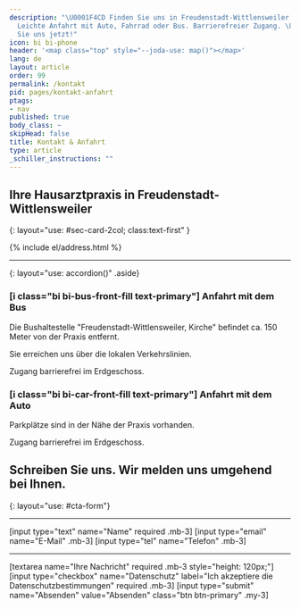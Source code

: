 ```yaml
---
description: "\U0001F4CD Finden Sie uns in Freudenstadt-Wittlensweiler! \U0001F697\U0001F6B2\U0001F68C
  Leichte Anfahrt mit Auto, Fahrrad oder Bus. Barrierefreier Zugang. \U0001F4E7 Kontaktieren
  Sie uns jetzt!"
icon: bi bi-phone
header: '<map class="top" style="--joda-use: map()"></map>'
lang: de
layout: article
order: 99
permalink: /kontakt
pid: pages/kontakt-anfahrt
ptags:
- nav
published: true
body_class: ~
skipHead: false
title: Kontakt & Anfahrt
type: article
_schiller_instructions: ""
---
```

## Ihre Hausarztpraxis in Freudenstadt-Wittlensweiler
{: layout="use: #sec-card-2col; class:text-first" }


{% include el/address.html %}


---
{: layout="use: accordion()" .aside}

### [i class="bi bi-bus-front-fill text-primary"] Anfahrt mit dem Bus

Die Bushaltestelle "Freudenstadt-Wittlensweiler, Kirche" befindet ca. 150 Meter von der Praxis entfernt.

Sie erreichen uns über die lokalen Verkehrslinien. 

Zugang barrierefrei im Erdgeschoss.


### [i class="bi bi-car-front-fill text-primary"] Anfahrt mit dem Auto

Parkplätze sind in der Nähe der Praxis vorhanden. 

Zugang barrierefrei im Erdgeschoss.



## Schreiben Sie uns. Wir melden uns umgehend bei Ihnen.
{: layout="use: #cta-form"}


---

[input type="text"  name="Name" required .mb-3]
[input type="email" name="E-Mail" .mb-3]
[input type="tel" name="Telefon" .mb-3]

---

[textarea name="Ihre Nachricht" required .mb-3 style="height: 120px;"]
[input type="checkbox" name="Datenschutz" label="Ich akzeptiere die Datenschutzbestimmungen" required .mb-3]
[input type="submit" name="Absenden" value="Absenden" class="btn btn-primary" .my-3]
